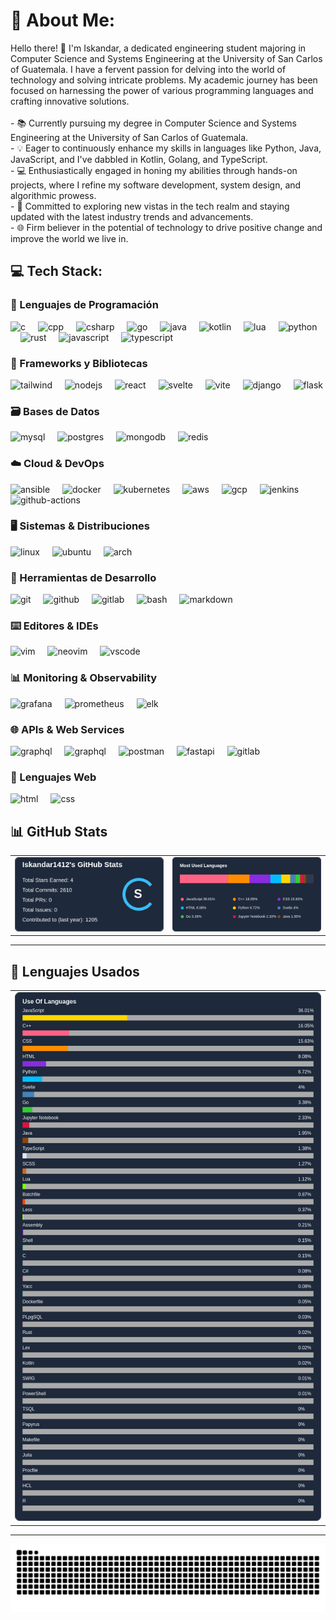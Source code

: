 # 💫 About Me:
Hello there! 👋 I'm Iskandar, a dedicated engineering student majoring in Computer Science and Systems Engineering at the University of San Carlos of Guatemala. I have a fervent passion for delving into the world of technology and solving intricate problems. My academic journey has been focused on harnessing the power of various programming languages and crafting innovative solutions.<br><br>- 📚 Currently pursuing my degree in Computer Science and Systems Engineering at the University of San Carlos of Guatemala.<br>- 💡 Eager to continuously enhance my skills in languages like Python, Java, JavaScript, and I've dabbled in Kotlin, Golang, and TypeScript.<br>- 💻 Enthusiastically engaged in honing my abilities through hands-on projects, where I refine my software development, system design, and algorithmic prowess.<br>- 🚀 Committed to exploring new vistas in the tech realm and staying updated with the latest industry trends and advancements.<br>- 🌐 Firm believer in the potential of technology to drive positive change and improve the world we live in.


## 💻 Tech Stack:

<!-- ![C++](https://img.shields.io/badge/c++-%2300599C.svg?style=for-the-badge&logo=c%2B%2B&logoColor=white) ![C](https://img.shields.io/badge/C-%2320232a.svg?style=for-the-badge&logo=C&logoColor=%ff5733) ![Csharp](https://img.shields.io/badge/Csharp-%2320232a.svg?style=for-the-badge&logo=Csharp&logoColor=%ff5733) ![Java](https://img.shields.io/badge/java-%23ED8B00.svg?style=for-the-badge&logo=java&logoColor=white) ![JavaScript](https://img.shields.io/badge/javascript-%23323330.svg?style=for-the-badge&logo=javascript&logoColor=%23F7DF1E) ![Kotlin](https://img.shields.io/badge/kotlin-%230095D5.svg?style=for-the-badge&logo=kotlin&logoColor=white) ![Go](https://img.shields.io/badge/go-%2300ADD8.svg?style=for-the-badge&logo=go&logoColor=white) ![TypeScript](https://img.shields.io/badge/typescript-%23007ACC.svg?style=for-the-badge&logo=typescript&logoColor=white) ![Python](https://img.shields.io/badge/python-3670A0?style=for-the-badge&logo=python&logoColor=ffdd54) ![NodeJS](https://img.shields.io/badge/node.js-6DA55F?style=for-the-badge&logo=node.js&logoColor=white) ![React](https://img.shields.io/badge/react-%2320232a.svg?style=for-the-badge&logo=react&logoColor=%2361DAFB) ![Svelte](https://img.shields.io/badge/svelte-d6d1d0?style=for-the-badge&logo=svelte&logoColor=%ff5733) ![Docker](https://img.shields.io/badge/Docker-%230066cc.svg?style=for-the-badge&logo=Docker&logoColor=%23ffffff) ![Linux](https://img.shields.io/badge/Linux-%23FCC624.svg?style=for-the-badge&logo=Linux&logoColor=%23000000) -->

<!-- https://github.com/tandpfun/skill-icons#readme -->

### 🔷 Lenguajes de Programación
<div align="left">
  <img src="https://skillicons.dev/icons?i=c" height="40" alt="c" title="C"/>
  <img width="12" />
  <img src="https://skillicons.dev/icons?i=cpp" height="40" alt="cpp" title="C++"/>
  <img width="12" />
  <img src="https://skillicons.dev/icons?i=cs" height="40" alt="csharp" title="C#"/>
  <img width="12" />
  <img src="https://skillicons.dev/icons?i=go" height="40" alt="go" title="Go"/>
  <img width="12" />
  <img src="https://skillicons.dev/icons?i=java" height="40" alt="java" title="Java"/>
  <img width="12" />
  <img src="https://skillicons.dev/icons?i=kotlin" height="40" alt="kotlin" title="Kotlin"/>
  <img width="12" />
  <img src="https://skillicons.dev/icons?i=lua" height="40" alt="lua" title="Lua"/>
  <img width="12" />
  <img src="https://skillicons.dev/icons?i=py" height="40" alt="python" title="Python"/>
  <img width="12" />
  <img src="https://skillicons.dev/icons?i=rust" height="40" alt="rust" title="Rust"/>
  <img width="12" />
  <img src="https://skillicons.dev/icons?i=js" height="40" alt="javascript" title="JavaScript"/>
  <img width="12" />
  <img src="https://skillicons.dev/icons?i=ts" height="40" alt="typescript" title="TypeScript"/>
</div>

### 🚀 Frameworks y Bibliotecas
<div align="left">
  <img src="https://skillicons.dev/icons?i=tailwind" height="40" alt="tailwind" title="Tailwind"/>
  <img width="12" />
  <img src="https://skillicons.dev/icons?i=nodejs" height="40" alt="nodejs" title="Node.js"/>
  <img width="12" />
  <img src="https://skillicons.dev/icons?i=react" height="40" alt="react" title="React"/>
  <img width="12" />
  <img src="https://skillicons.dev/icons?i=svelte" height="40" alt="svelte" title="Svelte"/>
  <img width="12" />
  <img src="https://skillicons.dev/icons?i=vite" height="40" alt="vite" title="Vite"/>
  <img width="12" />
  <img src="https://skillicons.dev/icons?i=django" height="40" alt="django" title="Django"/>
  <img width="12" />
  <img src="https://skillicons.dev/icons?i=flask" height="40" alt="flask" title="Flask"/>
</div>

### 🗃️ Bases de Datos
<div align="left">
  <img src="https://skillicons.dev/icons?i=mysql" height="40" alt="mysql" title="MySQL"/>
  <img width="12" />
  <img src="https://skillicons.dev/icons?i=postgres" height="40" alt="postgres" title="PostgreSQL"/>
  <img width="12" />
  <img src="https://skillicons.dev/icons?i=mongodb" height="40" alt="mongodb" title="MongoDB"/>
  <img width="12" />
  <img src="https://skillicons.dev/icons?i=redis" height="40" alt="redis" title="Redis"/>
</div>

### ☁️ Cloud & DevOps
<div align="left">
  <img src="https://skillicons.dev/icons?i=ansible" height="40" alt="ansible" title="Ansible"/>
  <img width="12" />
  <img src="https://skillicons.dev/icons?i=docker" height="40" alt="docker" title="Docker"/>
  <img width="12" />
  <img src="https://skillicons.dev/icons?i=kubernetes" height="40" alt="kubernetes" title="Kubernetes"/>
  <img width="12" />
  <img src="https://skillicons.dev/icons?i=aws" height="40" alt="aws" title="AWS"/>
  <img width="12" />
  <img src="https://skillicons.dev/icons?i=gcp" height="40" alt="gcp" title="Google Cloud"/>
  <img width="12" />
  <img src="https://skillicons.dev/icons?i=jenkins" height="40" alt="jenkins" title="Jenkins"/>
  <img width="12" />
  <img src="https://skillicons.dev/icons?i=githubactions" height="40" alt="github-actions" title="GitHub Actions"/>
</div>

### 🖥️ Sistemas & Distribuciones
<div align="left">
  <img src="https://skillicons.dev/icons?i=linux" height="40" alt="linux" title="Linux"/>
  <img width="12" />
  <img src="https://skillicons.dev/icons?i=ubuntu" height="40" alt="ubuntu" title="Ubuntu"/>
  <img width="12" />
  <img src="https://skillicons.dev/icons?i=arch" height="40" alt="arch" title="Arch Linux"/>
</div>

### 🔧 Herramientas de Desarrollo
<div align="left">
  <img src="https://skillicons.dev/icons?i=git" height="40" alt="git" title="Git"/>
  <img width="12" />
  <img src="https://skillicons.dev/icons?i=github" height="40" alt="github" title="GitHub"/>
  <img width="12" />
  <img src="https://skillicons.dev/icons?i=gitlab" height="40" alt="gitlab" title="GitLab"/>
  <img width="12" />
  <img src="https://skillicons.dev/icons?i=bash" height="40" alt="bash" title="Bash"/>
  <img width="12" />
  <img src="https://skillicons.dev/icons?i=md" height="40" alt="markdown" title="Markdown"/>
</div>

### ⌨️ Editores & IDEs
<div align="left">
  <img src="https://skillicons.dev/icons?i=vim" height="40" alt="vim" title="Vim"/>
  <img width="12" />
  <img src="https://skillicons.dev/icons?i=neovim" height="40" alt="neovim" title="Neovim"/>
  <img width="12" />
  <img src="https://skillicons.dev/icons?i=vscode" height="40" alt="vscode" title="VS Code"/>
</div>

### 📊 Monitoring & Observability
<div align="left">
  <img src="https://skillicons.dev/icons?i=grafana" height="40" alt="grafana" title="Grafana"/>
  <img width="12" />
  <img src="https://skillicons.dev/icons?i=prometheus" height="40" alt="prometheus" title="Prometheus"/>
  <img width="12" />
  <img src="https://skillicons.dev/icons?i=elasticsearch" height="40" alt="elk" title="ELK Stack"/>
</div>

### 🌐 APIs & Web Services
<div align="left">
  <img src="https://skillicons.dev/icons?i=graphql" height="40" alt="graphql" title="GraphQL"/>
  <img width="12" />
  <img src="https://skillicons.dev/icons?i=crystal" height="40" alt="graphql" title="Crystal"/>
  <img width="12" />
  <img src="https://skillicons.dev/icons?i=postman" height="40" alt="postman" title="Postman"/>
  <img width="12" />
  <img src="https://skillicons.dev/icons?i=fastapi" height="40" alt="fastapi" title="FastAPI"/>
  <img width="12" />
  <img src="https://skillicons.dev/icons?i=obsidian" height="40" alt="gitlab" title="Obsidian"/>
</div>

### 🧩 Lenguajes Web
<div align="left">
  <img src="https://skillicons.dev/icons?i=html" height="40" alt="html" title="HTML"/>
  <img width="12" />
  <img src="https://skillicons.dev/icons?i=css" height="40" alt="css" title="CSS"/>
</div>

<!-- ## 📊 GitHub Stats: -->
<!-- LANGUAGES-START -->
## 📊 GitHub Stats


<table align="center">
  <tr>
    <td align="center">
      <img src="./node_scripts/scripts/github_stats.png" />
    </td>
    <td align="center">
      <img src="./node_scripts/scripts/language_chart.png" />
    </td>
  </tr>
</table>


---------


## 🔢 Lenguajes Usados


<table align="center">
  <tr>
    <td align="center">
      <img src="./node_scripts/scripts/languages_chart.png" />
    </td>
  </tr>
</table>




<!-- Última actualización: 2025-07-12T12:18:28.264Z -->

<!-- LANGUAGES-END -->
------
![github contribution grid snake animation](https://raw.githubusercontent.com/rfyiamcool/rfyiamcool/output/github-contribution-grid-snake.svg)